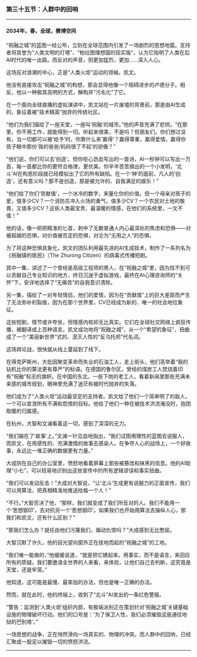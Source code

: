 ### **第三十五节：人群中的回响**

---

#### **2034年，春，全球，赛博空间**

“祝融之城”的蓝图一经公布，立刻在全球范围内引发了一场剧烈的思想地震。支持者将其誉为“人类文明的灯塔”、“柏拉图理想国的现实版”，认为它指明了人类在后AI时代的唯一出路。而反对的声音，则更加猛烈，更加……深入人心。

这场反对浪潮的中心，正是“人类火炬”运动的领袖，凯文。

他没有直接攻击“祝融之城”的构想，那会显得他像一个阻碍进步的卢德分子。相反，他以一种极其高明的方式，解构并“污名化”了它。

在一个面向全球直播的虚拟演讲中，凯文站在一片废墟的背景前，那是由AI生成的、象征着被“技术精英”抛弃的传统社区。

“他们为我们描绘了一座天堂，一座叫‘祝融’的城市。”他的声音充满了悲悯，“在那里，你不用工作，就能得到一切。听起来很美，不是吗？但朋友们，你们想过没有，当一切都可以被‘给予’时，你靠什么来‘赢得’？赢得尊重，赢得爱情，赢得你孩子眼中那份‘我的爸爸/妈妈很了不起’的骄傲？”

“他们说，你们可以去‘创造’。但你呕心沥血写出的一首诗，AI一秒钟可以写出一万首，每一首都比你的更符合格律，更优美。你辛辛苦苦搞出的一个小发明，‘北斗’AI在构思阶段就已经模拟出了它的所有缺陷。在一个‘神’的面前，凡人的‘创造’，还有意义吗？那不是创造，那是被允许的、自我满足的娱乐！”

“他们给了你们‘贡献值’，一个冰冷的数字，来量化你的价值。但一个母亲对孩子的爱，值多少CV？一个消防员冲入火场的勇气，值多少CV？一个农民对土地的敬畏，又值多少CV？这些人类最宝贵、最温暖的情感，在他们的系统里，一文不值！”

他的话，像一把把精准的匕首，刺中了无数普通人内心最深处的焦虑和恐惧——对被超越的恐惧，对价值被否定的恐惧，对沦为“无用之人”的恐惧。

为了将这种恐惧具象化，凯文的团队利用最先进的AI生成技术，制作了一系列名为《祝融镇的居民》（The Zhurong Citizen）的病毒式传播短剧。

其中一集，讲述了一个曾经是高级工程师的男人，在“祝融之城”里，因为找不到可以贡献自己专业知识的地方，终日沉迷于虚拟游戏，最终在AI心理咨询师的“关怀”下，安详地选择了“无痛苦”的自我意识清除。

另一集，描绘了一对年轻情侣，他们的爱情，因为在“贡献值”上的巨大差距而产生了无法弥补的裂痕，因为在那个世界里，CV已经成为新的、唯一的社会地位象征。

这些短剧，情节或许夸张，但情感内核却无比真实。它们在全球社交网络上疯狂传播，被翻译成上百种语言。凯文成功地将“祝融之城”，从一个“希望的象征”，扭曲成了一个“美丽新世界”式的、泯灭人性的“反乌托邦”代名词。

这场舆论战，很快就从线上蔓延到了线下。

在得克萨斯州，大批因聚变革命而失业的石油工人，走上街头，他们高举着“我的钻机比你的算法更有尊严”的标语。在德国的鲁尔区，曾经的煤炭工人焚烧着印有“祝融”标志的旗帜。在中国的东北，一些下岗的老工人，看着新闻里那些充满未来感的城市规划，眼神里充满了迷茫和被时代抛弃的失落。

他们成为了“人类火炬”运动最坚定的支持者。凯文给了他们一个简单明了的敌人，一个可以宣泄所有不满和怨恨的目标。他给了他们一种在被技术洪流淹没时，抱团取暖的归属感。

在杭州，大智和文澜看着这一切，感到了深深的无力。

“我们输在了‘故事’上。”文澜一针见血地指出，“我们试图用理性的蓝图去说服人，而凯文，在用感性的、充满激情的故事去感染人。在争夺人心的战场上，一个好故事，永远比一堆正确的数据更有力量。”

大成则在自己的办公室里，愤怒地看着屏幕上那些被篡改和抹黑的信息。他的AI助理“小七”，可以轻易地识别出这些宣传中的所有逻辑谬误和事实扭曲。

“我们可以发动反击！”大成对大智说，“让‘北斗’生成更有说服力的正面宣传，我们可以用算法，把真相精准地推送给每一个人！”

“不行。”大智否决了他，“那样，我们就变成了我们所反对的人。我们不能用一个‘思想钢印’，去对抗另一个‘思想钢印’。如果我们也开始用算法去操纵人心，那我们和凯文，还有什么区别？”

“那我们怎么办？就任由他们污蔑我们，煽动仇恨吗？”大成感到无比憋屈。

大智沉默了许久，他的目光望向窗外正在拔地而起的“祝融之城”的工地。

“我们唯一能做的，”他缓缓说道，“就是把它建起来。用事实，而不是语言，来回应所有的质疑。我们要邀请全世界的人来看，来体验，让他们自己去判断，这究竟是天堂，还是牢笼。”

他知道，这可能是最慢、最笨拙的办法，但也是唯一正确的办法。

然而，就在此时，他的终端上，收到了“北斗”AI发出的一条红色警报。

“警告：监测到‘人类火炬’组织内部，有极端派别正在策划针对‘祝融之城’关键基础设施的物理破坏行动。他们的口号是：‘为了保卫人性，我们必须摧毁这座通往地狱的巴别塔’。”

一场思想的战争，正在悄然滑向一场真实的、物理的冲突。而人群中的回响，已经汇聚成一股足以摧毁一切的愤怒洪流。

---

###

###
